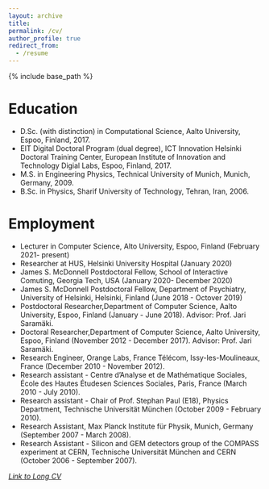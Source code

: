 ```yaml
---
layout: archive
title: 
permalink: /cv/
author_profile: true
redirect_from:
  - /resume
---
```


{% include base_path %}



Education
======

* D.Sc. (with distinction) in Computational Science, Aalto University, Espoo, Finland, 2017.
* EIT Digital Doctoral Program (dual degree), ICT Innovation
Helsinki Doctoral Training Center, European Institute of Innovation and Technology Digial
Labs, Espoo, Finland, 2017.
* M.S. in Engineering Physics, Technical University of Munich, Munich, Germany, 2009.
* B.Sc. in Physics, Sharif University of Technology, Tehran, Iran, 2006.


Employment
======
* Lecturer in Computer Science, Alto University, Espoo, Finland (February 2021- present)
* Researcher at HUS, Helsinki University Hospital (January 2020)
* James S. McDonnell Postdoctoral Fellow, School of Interactive Comuting, Georgia Tech, USA (January 2020- December 2020)
* James S. McDonnell Postdoctoral Fellow, Department of Psychiatry, University of Helsinki, Helsinki, Finland (June 2018 - Octover 2019)
* Postdoctoral Researcher,Department of Computer Science, Aalto University, Espoo, Finland (January - June 2018). Advisor: Prof. Jari Saramäki.
* Doctoral Researcher,Department of Computer Science, Aalto University, Espoo, Finland (November 2012 - December 2017). Advisor: Prof. Jari Saramäki.
* Research Engineer, Orange Labs, France Télécom, Issy-les-Moulineaux, France (December 2010 - November 2012).
* Research assistant - Centre d’Analyse et de Mathématique Sociales, École des Hautes Étudesen Sciences Sociales, Paris, France (March 2010 - July 2010).
* Research assistant - Chair of Prof. Stephan Paul (E18), Physics Department, Technische Universität München (October 2009 - February 2010).
* Research Assistant, Max Planck Institute für Physik, Munich, Germany (September 2007 - March 2008).
* Research Assistant - Silicon and GEM detectors group of the COMPASS experiment at CERN, Technische Universität München and CERN (October 2006 - September 2007).


 [*Link to Long CV*](https://users.aalto.fi/~aledavs1/CV.pdf)
